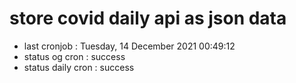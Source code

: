 # store covid daily api as json data

- last cronjob : Tuesday, 14 December 2021 00:49:12
- status og cron : success
- status daily cron : success
      
      